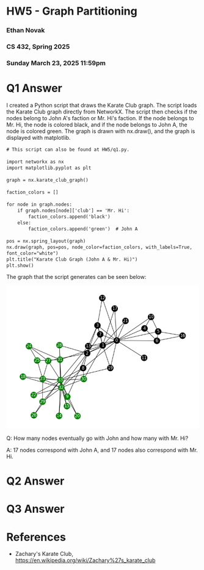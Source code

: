 # HW5 - Graph Partitioning
### Ethan Novak
### CS 432, Spring 2025
### Sunday March 23, 2025 11:59pm

# Q1 Answer

I created a Python script that draws the Karate Club graph. The script loads the Karate Club graph directly from NetworkX. The script then checks if the nodes belong to John A's faction or Mr. Hi's faction. If the node belongs to Mr. Hi, the node is colored black, and if the node belongs to John A, the node is colored green. The graph is drawn with nx.draw(), and the graph is displayed with matplotlib. 

```
# This script can also be found at HW5/q1.py.

import networkx as nx
import matplotlib.pyplot as plt

graph = nx.karate_club_graph()

faction_colors = []

for node in graph.nodes:
    if graph.nodes[node]['club'] == 'Mr. Hi':
        faction_colors.append('black') 
    else:
        faction_colors.append('green')  # John A

pos = nx.spring_layout(graph)
nx.draw(graph, pos=pos, node_color=faction_colors, with_labels=True, font_color="white")
plt.title("Karate Club Graph (John A & Mr. Hi)")
plt.show()

```

The graph that the script generates can be seen below:

![Q1 Graph](q1Graph.png)

Q: How many nodes eventually go with John and how many with Mr. Hi?

A: 17 nodes correspond with John A, and 17 nodes also correspond with Mr. Hi. 

# Q2 Answer

# Q3 Answer

# References

* Zachary's Karate Club, <https://en.wikipedia.org/wiki/Zachary%27s_karate_club>
